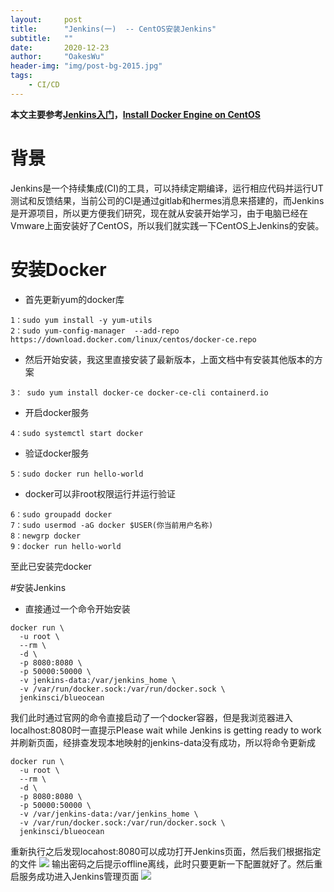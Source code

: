 ```yaml
---
layout:     post
title:      "Jenkins(一)  -- CentOS安装Jenkins"
subtitle:   ""
date:       2020-12-23
author:     "OakesWu"
header-img: "img/post-bg-2015.jpg"
tags:
    - CI/CD
---
```


**本文主要参考[Jenkins入门](https://www.jenkins.io/zh/doc/book/installing/)，[Install Docker Engine on CentOS](https://docs.docker.com/engine/install/centos/)**
# 背景
Jenkins是一个持续集成(CI)的工具，可以持续定期编译，运行相应代码并运行UT测试和反馈结果，当前公司的CI是通过gitlab和hermes消息来搭建的，而Jenkins是开源项目，所以更方便我们研究，现在就从安装开始学习，由于电脑已经在Vmware上面安装好了CentOS，所以我们就实践一下CentOS上Jenkins的安装。

# 安装Docker
- 首先更新yum的docker库
```
1：sudo yum install -y yum-utils
2：sudo yum-config-manager  --add-repo  https://download.docker.com/linux/centos/docker-ce.repo
```
- 然后开始安装，我这里直接安装了最新版本，上面文档中有安装其他版本的方案
```
3： sudo yum install docker-ce docker-ce-cli containerd.io
```
- 开启docker服务
```
4：sudo systemctl start docker
```
- 验证docker服务
```
5：sudo docker run hello-world
```
- docker可以非root权限运行并运行验证
```
6：sudo groupadd docker
7：sudo usermod -aG docker $USER(你当前用户名称)
8：newgrp docker 
9：docker run hello-world
```
至此已安装完docker

#安装Jenkins
- 直接通过一个命令开始安装
```
docker run \
  -u root \
  --rm \
  -d \
  -p 8080:8080 \
  -p 50000:50000 \
  -v jenkins-data:/var/jenkins_home \
  -v /var/run/docker.sock:/var/run/docker.sock \
  jenkinsci/blueocean
```
我们此时通过官网的命令直接启动了一个docker容器，但是我浏览器进入localhost:8080时一直提示Please wait while Jenkins is getting ready to work并刷新页面，经排查发现本地映射的jenkins-data没有成功，所以将命令更新成
```
docker run \
  -u root \
  --rm \
  -d \
  -p 8080:8080 \
  -p 50000:50000 \
  -v /var/jenkins-data:/var/jenkins_home \
  -v /var/run/docker.sock:/var/run/docker.sock \
  jenkinsci/blueocean
```
重新执行之后发现locahost:8080可以成功打开Jenkins页面，然后我们根据指定的文件
![](http://upload-images.jianshu.io/upload_images/9082703-1087b59b70383b52.png?imageMogr2/auto-orient/strip%7CimageView2/2/w/1240)
输出密码之后提示offline离线，此时只要更新一下配置就好了。然后重启服务成功进入Jenkins管理页面
![](http://upload-images.jianshu.io/upload_images/9082703-bc62897c5bc7d00e.png?imageMogr2/auto-orient/strip%7CimageView2/2/w/1240)